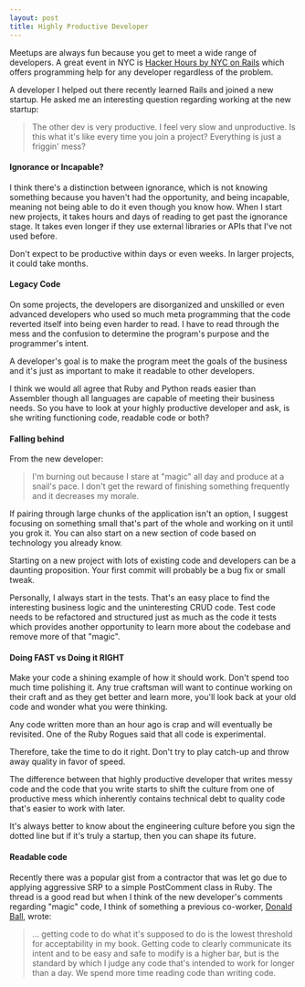 ```yaml
---
layout: post
title: Highly Productive Developer
---
```


Meetups are always fun because you get to meet a wide range of
developers. A great event in NYC is [Hacker Hours by NYC on Rails](http://www.meetup.com/nyc-on-rails/)
which offers programming help for any developer regardless of the
problem.

A developer I helped out there recently learned Rails and joined a new startup.
He asked me an interesting question regarding working at the new
startup:

> The other dev is very productive. I feel very slow and unproductive.
> Is this what it's like every time you join a project? Everything is
> just a friggin' mess?

#### Ignorance or Incapable?

I think there's a distinction between ignorance, which is not knowing
something because you haven't had the opportunity, and being incapable,
meaning not being able to do it even though you know how. When I start
new projects, it takes hours and days of reading to get past the
ignorance stage. It takes even longer if they use external libraries or
APIs that I've not used before.

Don't expect to be productive within days or even weeks. In larger
projects, it could take months.

#### Legacy Code

On some projects, the developers are disorganized and unskilled or even
advanced developers who used so much meta programming that the code
reverted itself into being even harder to read. I have to read through
the mess and the confusion to determine the program's purpose and the
programmer's intent.

A developer's goal is to make the program meet the goals of the business
and it's just as important to make it readable to other developers.

I think we would all agree that Ruby and Python reads easier than
Assembler though all languages are capable of meeting their business
needs. So you have to look at your highly productive developer and ask,
is she writing functioning code, readable code or both?

#### Falling behind

From the new developer:

> I'm burning out because I stare at "magic" all day and produce at a
> snail's pace. I don't get the reward of finishing something frequently
> and it decreases my morale.

If pairing through large chunks of the application isn't an option, I
suggest focusing on something small that's part of the whole and working
on it until you grok it. You can also start on a new section of code
based on technology you already know.

Starting on a new project with lots of existing code and developers
can be a daunting proposition. Your first commit will probably be a bug
fix or small tweak.

Personally, I always start in the tests. That's an easy place to
find the interesting business logic and the uninteresting CRUD code.
Test code needs to be refactored and structured just as much as the code
it tests which provides another opportunity to learn more about the
codebase and remove more of that "magic".

#### Doing FAST vs Doing it RIGHT

Make your code a shining example of how it should work. Don't spend too
much time polishing it. Any true craftsman will want to continue working
on their craft and as they get better and learn more, you'll look back
at your old code and wonder what you were thinking.

Any code written more than an hour ago is crap and will eventually be
revisited. One of the Ruby Rogues said that all code is experimental.

Therefore, take the time to do it right. Don't try to play catch-up and
throw away quality in favor of speed.

The difference between that highly productive developer that writes
messy code and the code that you write starts to shift the culture from
one of productive mess which inherently contains technical debt to quality
code that's easier to work with later.

It's always better to know about the engineering culture before you sign
the dotted line but if it's truly a startup, then you can shape its
future.

#### Readable code

Recently there was a popular gist from a contractor that was let go due to
applying aggressive SRP to a simple PostComment class in Ruby. The
thread is a good read but when I think of the new developer's comments
regarding "magic" code, I think of something a previous co-worker,
[Donald Ball](https://gist.github.com/2838490#gistcomment-362468), wrote:

> ... getting code to do what it's supposed to do is the lowest
> threshold for acceptability in my book. Getting code to clearly
> communicate its intent and to be easy and safe to modify is a higher
> bar, but is the standard by which I judge any code that's intended to
> work for longer than a day. We spend more time reading code than
> writing code.

